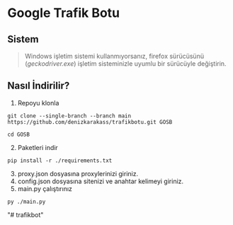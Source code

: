 # Google Trafik Botu


## Sistem

>Windows işletim sistemi kullanmıyorsanız, firefox sürücüsünü (_geckodriver.exe_) işletim sisteminizle uyumlu bir sürücüyle değiştirin.

## Nasıl İndirilir?

1. Repoyu klonla

```shell
git clone --single-branch --branch main https://github.com/denizkarakass/trafikbotu.git GOSB

cd GOSB
```


2. Paketleri indir 

```shell
pip install -r ./requirements.txt
```

3. proxy.json dosyasına proxylerinizi giriniz.
4. config.json dosyasına sitenizi ve anahtar kelimeyi giriniz.
5. main.py çalıştırınız

```shell
py ./main.py
```



"# trafikbot" 
